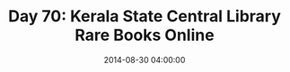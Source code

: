 ---
permalink: /jekyll/update/2014/08/30/day70
redirect_to: http://arounddh.elotroalex.com/jekyll/update/2014/08/30/day70
layout: base_redirect
title:  "Day 70: Kerala State Central Library Rare Books Online"
date:   2014-08-30 04:00:00
categories: jekyll update
---